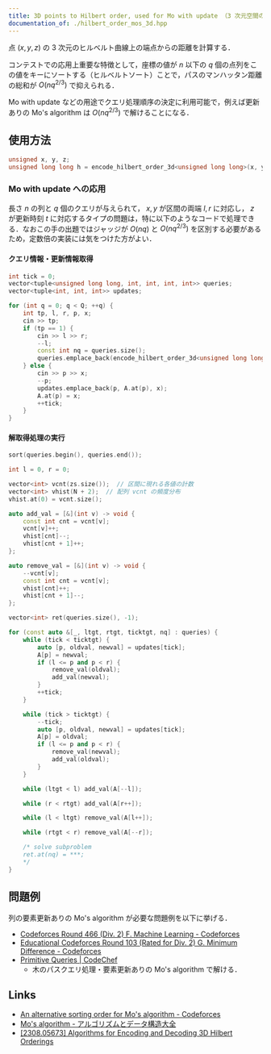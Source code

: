 ```yaml
---
title: 3D points to Hilbert order, used for Mo with update （3 次元空間の点の Hilbert order への変換， Mo's algorithm （「時空間 Mo」）への応用）
documentation_of: ./hilbert_order_mos_3d.hpp
---
```


点 $(x, y, z)$ の 3 次元のヒルベルト曲線上の端点からの距離を計算する．

コンテストでの応用上重要な特徴として，座標の値が $n$ 以下の $q$ 個の点列をこの値をキーにソートする（ヒルベルトソート）ことで，パスのマンハッタン距離の総和が $O(n q^{2/3})$ で抑えられる．

Mo with update などの用途でクエリ処理順序の決定に利用可能で，例えば更新ありの Mo's algorithm は $O(n q^{2/3})$ で解けることになる．

## 使用方法

```cpp
unsigned x, y, z;
unsigned long long h = encode_hilbert_order_3d<unsigned long long>(x, y, z);
```

### Mo with update への応用

長さ $n$ の列と $q$ 個のクエリが与えられて， $x, y$ が区間の両端 $l, r$ に対応し， $z$ が更新時刻 $t$ に対応するタイプの問題は，特に以下のようなコードで処理できる．なおこの手の出題ではジャッジが $O(nq)$ と $O(n q^{2/3})$ を区別する必要があるため，定数倍の実装には気をつけた方がよい．

#### クエリ情報・更新情報取得

```cpp
int tick = 0;
vector<tuple<unsigned long long, int, int, int, int>> queries;
vector<tuple<int, int, int>> updates;

for (int q = 0; q < Q; ++q) {
    int tp, l, r, p, x;
    cin >> tp;
    if (tp == 1) {
        cin >> l >> r;
        --l;
        const int nq = queries.size();
        queries.emplace_back(encode_hilbert_order_3d<unsigned long long>(tick, l, r), l, r, tick, nq);
    } else {
        cin >> p >> x;
        --p;
        updates.emplace_back(p, A.at(p), x);
        A.at(p) = x;
        ++tick;
    }
}
```

#### 解取得処理の実行

```cpp
sort(queries.begin(), queries.end());

int l = 0, r = 0;

vector<int> vcnt(zs.size());  // 区間に現れる各値の計数
vector<int> vhist(N + 2);  // 配列 vcnt の頻度分布
vhist.at(0) = vcnt.size();

auto add_val = [&](int v) -> void {
    const int cnt = vcnt[v];
    vcnt[v]++;
    vhist[cnt]--;
    vhist[cnt + 1]++;
};

auto remove_val = [&](int v) -> void {
    --vcnt[v];
    const int cnt = vcnt[v];
    vhist[cnt]++;
    vhist[cnt + 1]--;
};

vector<int> ret(queries.size(), -1);

for (const auto &[_, ltgt, rtgt, ticktgt, nq] : queries) {
    while (tick < ticktgt) {
        auto [p, oldval, newval] = updates[tick];
        A[p] = newval;
        if (l <= p and p < r) {
            remove_val(oldval);
            add_val(newval);
        }
        ++tick;
    }

    while (tick > ticktgt) {
        --tick;
        auto [p, oldval, newval] = updates[tick];
        A[p] = oldval;
        if (l <= p and p < r) {
            remove_val(newval);
            add_val(oldval);
        }
    }

    while (ltgt < l) add_val(A[--l]);

    while (r < rtgt) add_val(A[r++]);

    while (l < ltgt) remove_val(A[l++]);

    while (rtgt < r) remove_val(A[--r]);

    /* solve subproblem
    ret.at(nq) = ***;
    */
}
```

## 問題例

列の要素更新ありの Mo's algorithm が必要な問題例を以下に挙げる．

- [Codeforces Round 466 (Div. 2) F. Machine Learning - Codeforces](https://codeforces.com/contest/940/problem/F)
- [Educational Codeforces Round 103 (Rated for Div. 2) G. Minimum Difference - Codeforces](https://codeforces.com/contest/1476/problem/G)
- [Primitive Queries \| CodeChef](https://www.codechef.com/problems/DISTNUM3)
  - 木のパスクエリ処理・要素更新ありの Mo's algorithm で解ける．

## Links

- [An alternative sorting order for Mo's algorithm - Codeforces](https://codeforces.com/blog/entry/61203)
- [Mo's algorithm - アルゴリズムとデータ構造大全](https://take44444.github.io/Algorithm-Book/range/mo/main.html)
- [[2308.05673] Algorithms for Encoding and Decoding 3D Hilbert Orderings](https://arxiv.org/abs/2308.05673)
